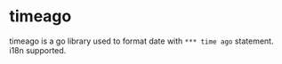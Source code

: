 # timeago
timeago is a go library used to format date with `*** time ago` statement. i18n supported.
